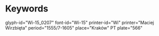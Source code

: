 # Keywords
glyph-id="Wi-15_0207"
font-id="Wi-15"
printer-id="Wi"
printer="Maciej Wirzbięta"
period="1555/7-1605"
place="Kraków"
PT plate="566"
